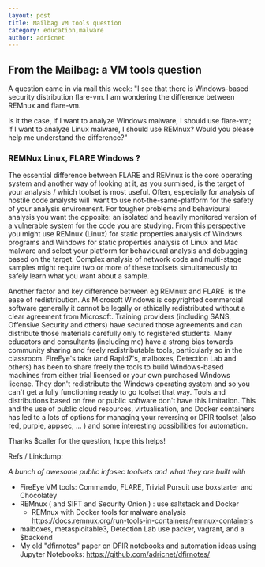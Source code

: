 ```yaml
---
layout: post
title: Mailbag VM tools question
category: education,malware
author: adricnet
---
```


## From the Mailbag: a VM tools question
A question came in via mail this week: 
"I see that there is Windows-based security distribution flare-vm. I am wondering the difference between REMnux and flare-vm.

Is it the case, if I want to analyze Windows malware, I should use flare-vm; if I want to analyze Linux malware, I should use REMnux? Would you please help me understand the difference?"

### REMNux Linux, FLARE Windows ?

The essential difference between FLARE and REMnux is the core operating system and another way of looking at it, as you surmised, is the target of your analysis / which toolset is most useful. Often, especially for analysis of hostile code analysts will  want to use not-the-same-platform for the safety of your analysis environment. For tougher problems and behavioural analysis you want the opposite: an isolated and heavily monitored version of a vulnerable system for the code you are studying. From this perspective you might use REMnux (Linux) for static properties analysis of Windows programs and Windows for static properties analysis of Linux and Mac malware and select your platform for behavioural analysis and debugging based on the target. Complex analysis of network code and multi-stage samples might require two or more of these toolsets simultaneously to safely learn what you want about a sample.

Another factor and key difference between eg REMnux and FLARE  is the ease of redistribution. As Microsoft Windows is copyrighted commercial software generally it cannot be legally or ethically redistributed without a clear agreement from Microsoft. Training providers (including SANS, Offensive Security and others) have secured those agreements and can distribute those materials carefully only to registered students. Many educators and consultants (including me) have a strong bias towards community sharing and freely redistributable tools, particularly so in the classroom. FireEye's take (and Rapid7's, malboxes, Detection Lab and others) has been to share freely the tools to build Windows-based machines from either trial licensed or your own purchased Windows license. They don't redistribute the Windows operating system and so you can't get a fully functioning ready to go toolset that way. Tools and distributions based on free or public software don't have this limitation. This and the use of public cloud resources, virtualisation, and Docker containers has led to a lots of options for managing your reversing or DFIR toolset (also red, purple, appsec, ... ) and some interesting possibilities for automation.

Thanks \$caller for the question, hope this helps!

Refs / Linkdump:

_A bunch of awesome public infosec  toolsets and what they are built with_

* FireEye VM tools: Commando, FLARE, Trivial Pursuit use boxstarter and Chocolatey 
* REMnux ( and SIFT and Security Onion ) : use saltstack and Docker  
  * REMnux with Docker tools for malware analysis https://docs.remnux.org/run-tools-in-containers/remnux-containers
* malboxes, metasploitable3, Detection Lab use packer, vagrant, and a $backend
* My old "dfirnotes" paper on DFIR notebooks and automation ideas using Jupyter Notebooks: https://github.com/adricnet/dfirnotes/

